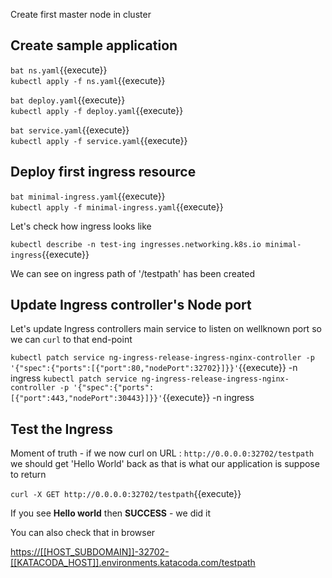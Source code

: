 Create first master node in cluster 

## Create sample application

`bat ns.yaml`{{execute}}  
`kubectl apply -f ns.yaml`{{execute}} 


`bat deploy.yaml`{{execute}}  
`kubectl apply -f deploy.yaml`{{execute}} 


`bat service.yaml`{{execute}}  
`kubectl apply -f service.yaml`{{execute}} 

## Deploy first ingress resource

`bat minimal-ingress.yaml`{{execute}}  
`kubectl apply -f minimal-ingress.yaml`{{execute}} 

Let's check how ingress looks like 

`kubectl describe -n test-ing ingresses.networking.k8s.io minimal-ingress`{{execute}}

We can see on ingress path of '/testpath' has been created 

## Update Ingress controller's Node port 

Let's update Ingress controllers main service to listen on wellknown port so we can `curl` to that end-point

`kubectl patch service ng-ingress-release-ingress-nginx-controller -p '{"spec":{"ports":[{"port":80,"nodePort":32702}]}}'`{{execute}}  -n ingress
`kubectl patch service ng-ingress-release-ingress-nginx-controller -p '{"spec":{"ports":[{"port":443,"nodePort":30443}]}}'`{{execute}}  -n ingress

## Test the Ingress 

Moment of truth - if we now curl on URL : `http://0.0.0.0:32702/testpath` we should get 'Hello World' back as that is what our application is suppose to return

`curl -X GET http://0.0.0.0:32702/testpath`{{execute}} 

If you see **Hello world** then **SUCCESS** - we did it 

You can also check that in browser 

[https://[[HOST_SUBDOMAIN]]-32702-[[KATACODA_HOST]].environments.katacoda.com/testpath](https://[[HOST_SUBDOMAIN]]-32702-[[KATACODA_HOST]].environments.katacoda.com/testpath)

